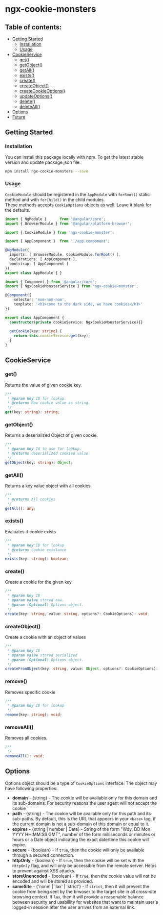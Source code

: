 # ngx-cookie-monsters
>

## Table of contents:
- [Getting Started](#get-started)
  - [Installation](#installation)
  - [Usage](#usage)
- [CookieService](#cookieservice)
  - [get()](#get)
  - [getObject()](#getobject)
  - [getAll()](#getall)
  - [exists()](#exists)
  - [create()](#create)
  - [createObject()](#createobject)
  - [createCookieOptions()](#createcookieoptions)
  - [updateOptions()](#updateoptions)
  - [delete()](#delete)
  - [deleteAll()](#deleteall)
- [Options](#options)
- [Future](#future)

## <a name="get-started"></a> Getting Started

### <a name="installation"></a> Installation

You can install this package locally with npm.
To get the latest stable version and update package.json file:
```bash
npm install ngx-cookie-monsters --save
```

### <a name="usage"></a> Usage

`CookieModule` should be registered in the `AppModule` with `forRoot()` static method and with `forChild()` in the child modules.\
These methods accepts `CookieOptions` objects as well. Leave it blank for the defaults.

```typescript
import { NgModule }      from '@angular/core';
import { BrowserModule } from '@angular/platform-browser';

import { CookieModule } from 'ngx-cookie-monster';

import { AppComponent }  from './app.component';

@NgModule({
  imports: [ BrowserModule, CookieModule.forRoot() ],
  declarations: [ AppComponent ],
  bootstrap: [ AppComponent ]
})
export class AppModule { }
```

```typescript
import { Component } from '@angular/core';
import { NgxCookieMonsterService } from 'ngx-cookie-monster';

@Component({
    selector: 'nom-nom-nom',
    template: '<h1>come to the dark side, we have cookies</h1>'
})

export class AppComponent { 
  constructor(private cookieService: NgxCookieMonsterService){}
  
  getCookie(key: string) {
    return this.cookieService.get(key);
  }
}
```

## <a name="cookieservice"></a> CookieService

### <a name="get"></a> get()
Returns the value of given cookie key.

```typescript
/**
 * @param key ID for lookup.
 * @returns Raw cookie value as string.
 */
get(key: string): string;
```

### <a name="getobject"></a> getObject()
Returns a deserialized Object of given cookie.

```typescript
/**
 * @param key Id to use for lookup.
 * @returns deserialized cookied value.
 */
getObject(key: string): Object;
```

### <a name="getall"></a> getAll()
Returns a key value object with all cookies

```typescript
/**
 * @returns All cookies
 */
getAll(): any;
```

### <a name="exists"></a> exists()
Evaluates if cookie exists

```typescript
/**
 * @param key ID for lookup
 * @returns cookie existance
 */
exists(key: string): boolean;
```

### <a name="create"></a> create()
Create a cookie for the given key

```typescript
/**
 * @param key ID
 * @param value stored raw.
 * @param (Optional) Options object.
 */
create(key: string, value: string, options?: CookieOptions): void;
```

### <a name="createobject"></a> createObject()
Create a cookie with an object of values

```typescript
/**
 * @param key ID
 * @param value stored serialized
 * @param (Optional) Options object.
 */
createFromObject(key: string, value: Object, options?: CookieOptions): void;
```

### <a name="remove"></a> remove()
Removes specific cookie

```typescript
/**
 * @param key ID for lookup
 */
remove(key: string): void;
```

### <a name="removeall"></a> removeAll()
Removes all cookies.

```typescript
/**
 */
removeAll(): void;
```

## <a name="options"></a> Options

Options object should be a type of `CookieOptions` interface. The object may have following properties:

- **domain** - {string} - The cookie will be available only for this domain and
  its sub-domains. For security reasons the user agent will not accept the cookie
- **path** - {string} - The cookie will be available only for this path and its
  sub-paths. By default, this is the URL that appears in your `<base>` tag.
  if the current domain is not a sub-domain of this domain or equal to it.
- **expires** - {string | number | Date} - String of the form "Wdy, DD Mon YYYY HH:MM:SS GMT",
  number of the form milliseconds or minutes or hours
  or a Date object indicating the exact date/time this cookie will expire.
- **secure** - {boolean} - If `true`, then the cookie will only be available through a
  secured connection.
- **httpOnly** - {boolean} - If `true`, then the cookie will be set with the `HttpOnly`
  flag, and will only be accessible from the remote server. Helps to prevent against
  XSS attacks.
- **storeUnencoded** - {boolean} - If `true`, then the cookie value will not be encoded and
  will be stored as provided.
- **sameSite** - {'none' | 'lax' | 'strict'} - If `strict`, then it will prevent the cookie
  from being sent by the brwoser to the target site in all cross-site browsing context.
  If `lax`, then it will provide a reasonable balance between security and usabillity for websites
  that want to maintain user's logged-in session after the user arrives from an external link.
